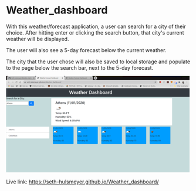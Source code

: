 # Weather_dashboard

With this weather/forecast application, a user can search for a city of their choice. After hitting enter or clicking the search button, that city's current weather will be displayed.

The user will also see a 5-day forecast below the current weather.

The city that the user chose will also be saved to local storage and populate to the page below the search bar, next to the 5-day forecast.

<img src="./assets/Capture.PNG" width=500px>

Live link: https://seth-hulsmeyer.github.io/Weather_dashboard/
